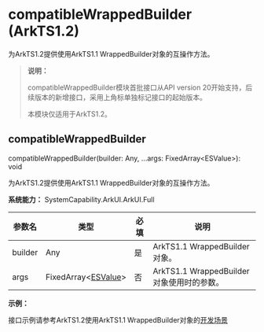 # compatibleWrappedBuilder (ArkTS1.2)

为ArkTS1.2提供使用ArkTS1.1 WrappedBuilder对象的互操作方法。

>**说明：**
>
> compatibleWrappedBuilder模块首批接口从API version 20开始支持，后续版本的新增接口，采用上角标单独标记接口的起始版本。
>
> 本模块仅适用于ArkTS1.2。
>

## compatibleWrappedBuilder

compatibleWrappedBuilder(builder: Any, ...args: FixedArray\<ESValue\>): void

为ArkTS1.2提供使用ArkTS1.1 WrappedBuilder对象的互操作方法。

**系统能力：** SystemCapability.ArkUI.ArkUI.Full

|参数名   |类型   |必填   |说明             |
|---------|-----------|------------|--------------|
|builder     | Any   |是   |ArkTS1.1 WrappedBuilder对象。    |
|args   | FixedArray\<[ESValue](../../../quick-start/arkts-interop-overview.md#esvalue)\>  |否   |ArkTS1.1 WrappedBuilder对象使用时的参数。   |


**示例：**

接口示例请参考ArkTS1.2使用ArkTS1.1 WrappedBuilder对象的[开发场景](../../../ui/interop-compatible-WrappedBuilder.md#开发场景)
